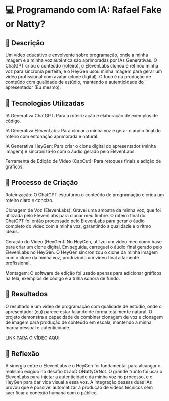 # 💻 Programando com IA: Rafael Fake or Natty?
## 📒 Descrição
Um vídeo educativo e envolvente sobre programação, onde a minha imagem e a minha voz autêntica são aprimoradas por IAs Generativas. O ChatGPT criou o conteúdo (roteiro), o ElevenLabs clonou e refinou minha voz para sincronia perfeita, e o HeyGen usou minha imagem para gerar um vídeo profissional com avatar (clone digital). O foco é na produção de conteúdo com qualidade de estúdio, mantendo a autenticidade do apresentador (Eu mesmo).

## 🤖 Tecnologias Utilizadas
IA Generativa ChatGPT: Para a roteirização e elaboração de exemplos de código.

IA Generativa ElevenLabs: Para clonar a minha voz e gerar o áudio final do roteiro com entonação aprimorada e natural.

IA Generativa HeyGen: Para criar o clone digital do apresentador (minha imagem) e sincronizá-lo com o áudio gerado pelo ElevenLabs.

Ferramenta de Edição de Vídeo (CapCut): Para retoques finais e adição de gráficos.

## 🧐 Processo de Criação
Roteirização: O ChatGPT estruturou o conteúdo de programação e criou um roteiro claro e conciso.

Clonagem de Voz (ElevenLabs): Gravei uma amostra da minha voz, que foi utilizada pelo ElevenLabs para clonar meu timbre. O roteiro final do ChatGPT foi então processado pelo ElevenLabs para gerar o áudio completo do vídeo com a minha voz, garantindo a qualidade e o ritmo ideais.

Geração do Vídeo (HeyGen): No HeyGen, utilizei um vídeo meu como base para criar um clone digital. Em seguida, carreguei o áudio final gerado pelo ElevenLabs no HeyGen. O HeyGen sincronizou o clone da minha imagem com o clone da minha voz, produzindo um vídeo final altamente profissional.

Montagem: O software de edição foi usado apenas para adicionar gráficos na tela, exemplos de código e a trilha sonora de fundo.

## 🚀 Resultados
O resultado é um vídeo de programação com qualidade de estúdio, onde o apresentador (eu) parece estar falando de forma totalmente natural. O projeto demonstra a capacidade de combinar clonagem de voz e clonagem de imagem para produção de conteúdo em escala, mantendo a minha marca pessoal e autenticidade.

[LINK PARA O VÍDEO AQUI]()

## 💭 Reflexão
A sinergia entre o ElevenLabs e o HeyGen foi fundamental para alcançar o realismo exigido no desafio #LabDIONattyOrNot. O grande trunfo foi usar o ElevenLabs para injetar a autenticidade da minha voz no processo, e o HeyGen para dar vida visual a essa voz. A integração dessas duas IAs provou que é possível automatizar a produção de vídeos técnicos sem sacrificar a conexão humana com o público.
